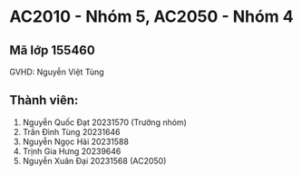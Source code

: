 # AC2010 - Nhóm 5, AC2050 - Nhóm 4
## Mã lớp 155460
GVHD: Nguyễn Việt Tùng

## Thành viên:
1. Nguyễn Quốc Đạt 20231570 (Trưởng nhóm)
2. Trần Đình Tùng 20231646
3. Nguyễn Ngọc Hải 20231588
4. Trịnh Gia Hưng 20239646
5. Nguyễn Xuân Đại 20231568 (AC2050)
